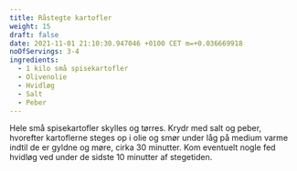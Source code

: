 ```yaml
---
title: Råstegte kartofler
weight: 15
draft: false
date: 2021-11-01 21:10:30.947046 +0100 CET m=+0.036669918
noOfServings: 3-4
ingredients:
  - 1 kilo små spisekartofler
  - Olivenolie
  - Hvidløg
  - Salt
  - Peber
---
```




Hele små spisekartofler skylles og tørres. Krydr med salt og peber,
hvorefter kartoflerne steges op i olie og smør under låg på medium varme
indtil de er gyldne og møre, cirka 30 minutter. Kom eventuelt nogle fed
hvidløg ved under de sidste 10 minutter af stegetiden.

